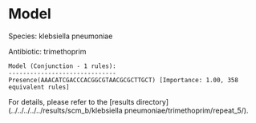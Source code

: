 
# Model

Species: klebsiella pneumoniae

Antibiotic: trimethoprim

```
Model (Conjunction - 1 rules):
------------------------------
Presence(AAACATCGACCCACGGCGTAACGCGCTTGCT) [Importance: 1.00, 358 equivalent rules]

```

For details, please refer to the [results directory](../../../../../results/scm_b/klebsiella pneumoniae/trimethoprim/repeat_5/).

